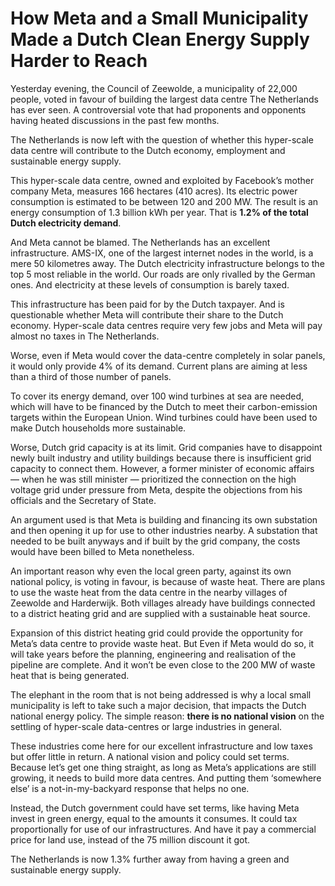 # How Meta and a Small Municipality Made a Dutch Clean Energy Supply Harder to Reach

Yesterday evening, the Council of Zeewolde, a municipality of 22,000 people, voted in favour of building the largest data centre The Netherlands has ever seen. A controversial vote that had proponents and opponents having heated discussions in the past few months.

The Netherlands is now left with the question of whether this hyper-scale data centre will contribute to the Dutch economy, employment and sustainable energy supply.

This hyper-scale data centre, owned and exploited by Facebook’s mother company Meta, measures 166 hectares (410 acres). Its electric power consumption is estimated to be between 120 and 200 MW. The result is an energy consumption of 1.3 billion kWh per year. That is **1.2% of the total Dutch electricity demand**.

And Meta cannot be blamed. The Netherlands has an excellent infrastructure. AMS-IX, one of the largest internet nodes in the world, is a mere 50 kilometres away. The Dutch electricity infrastructure belongs to the top 5 most reliable in the world. Our roads are only rivalled by the German ones. And electricity at these levels of consumption is barely taxed.

This infrastructure has been paid for by the Dutch taxpayer. And is questionable whether Meta will contribute their share to the Dutch economy. Hyper-scale data centres require very few jobs and Meta will pay almost no taxes in The Netherlands.

Worse, even if Meta would cover the data-centre completely in solar panels, it would only provide 4% of its demand. Current plans are aiming at less than a third of those number of panels.

To cover its energy demand, over 100 wind turbines at sea are needed, which will have to be financed by the Dutch to meet their carbon-emission targets within the European Union. Wind turbines could have been used to make Dutch households more sustainable.

Worse, Dutch grid capacity is at its limit. Grid companies have to disappoint newly built industry and utility buildings because there is insufficient grid capacity to connect them. However, a former minister of economic affairs — when he was still minister — prioritized the connection on the high voltage grid under pressure from Meta, despite the objections from his officials and the Secretary of State.

An argument used is that Meta is building and financing its own substation and then opening it up for use to other industries nearby. A substation that needed to be built anyways and if built by the grid company, the costs would have been billed to Meta nonetheless.

An important reason why even the local green party, against its own national policy, is voting in favour, is because of waste heat. There are plans to use the waste heat from the data centre in the nearby villages of Zeewolde and Harderwijk. Both villages already have buildings connected to a district heating grid and are supplied with a sustainable heat source.

Expansion of this district heating grid could provide the opportunity for Meta’s data centre to provide waste heat. But Even if Meta would do so, it will take years before the planning, engineering and realisation of the pipeline are complete. And it won’t be even close to the 200 MW of waste heat that is being generated.

The elephant in the room that is not being addressed is why a local small municipality is left to take such a major decision, that impacts the Dutch national energy policy. The simple reason: **there is no national vision** on the settling of hyper-scale data-centres or large industries in general.

These industries come here for our excellent infrastructure and low taxes but offer little in return. A national vision and policy could set terms. Because let’s get one thing straight, as long as Meta’s applications are still growing, it needs to build more data centres. And putting them ‘somewhere else’ is a not-in-my-backyard response that helps no one.

Instead, the Dutch government could have set terms, like having Meta invest in green energy, equal to the amounts it consumes. It could tax proportionally for use of our infrastructures. And have it pay a commercial price for land use, instead of the 75 million discount it got.

The Netherlands is now 1.3% further away from having a green and sustainable energy supply.
